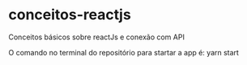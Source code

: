 # conceitos-reactjs
Conceitos básicos sobre reactJs e conexão com API

O comando no terminal do repositório para startar a app é:
yarn start
